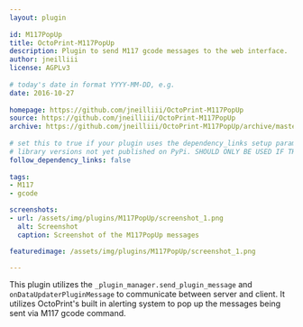 ```yaml
---
layout: plugin
    
id: M117PopUp
title: OctoPrint-M117PopUp
description: Plugin to send M117 gcode messages to the web interface.
author: jneilliii
license: AGPLv3
    
# today's date in format YYYY-MM-DD, e.g.
date: 2016-10-27
    
homepage: https://github.com/jneilliii/OctoPrint-M117PopUp
source: https://github.com/jneilliii/OctoPrint-M117PopUp
archive: https://github.com/jneilliii/OctoPrint-M117PopUp/archive/master.zip
    
# set this to true if your plugin uses the dependency_links setup parameter to include
# library versions not yet published on PyPi. SHOULD ONLY BE USED IF THERE IS NO OTHER OPTION!
follow_dependency_links: false
    
tags:
- M117
- gcode

screenshots: 
- url: /assets/img/plugins/M117PopUp/screenshot_1.png
  alt: Screenshot
  caption: Screenshot of the M117PopUp messages

featuredimage: /assets/img/plugins/M117PopUp/screenshot_1.png

---
```

    
This plugin utilizes the ``_plugin_manager.send_plugin_message`` and ``onDataUpdaterPluginMessage`` to communicate between server and client. It utilizes OctoPrint's built in alerting system to pop up the messages being sent via M117 gcode command.
